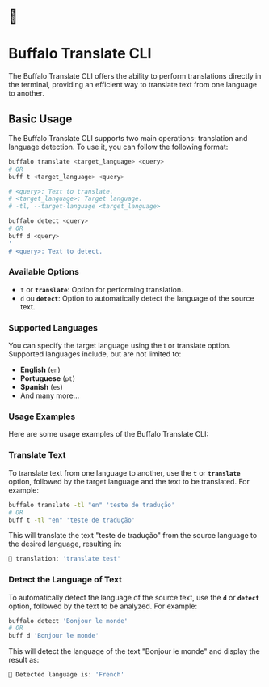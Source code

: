 # 🐃

# ****Buffalo Translate CLI****

The Buffalo Translate CLI offers the ability to perform translations directly in the terminal, providing an efficient way to translate text from one language to another.

## **Basic Usage**

The Buffalo Translate CLI supports two main operations: translation and language detection. To use it, you can follow the following format:

```bash
buffalo translate <target_language> <query>
# OR
buff t <target_language> <query>

# <query>: Text to translate.
# <target_language>: Target language.
# -tl, --target-language <target_language>

buffalo detect <query>
# OR
buff d <query>
'
# <query>: Text to detect.

```

### **Available Options**

- `t` or **`translate`**: Option for performing translation.
- `d` ou **`detect`**: Option to automatically detect the language of the source text.

### **Supported Languages**

You can specify the target language using the t or translate option. Supported languages include, but are not limited to:

- **English** (`en`)
- **Portuguese** (`pt`)
- **Spanish** (`es`)
- And many more...

### **Usage Examples**

Here are some usage examples of the Buffalo Translate CLI:

### Translate Text

To translate text from one language to another, use the **`t`** or **`translate`** option, followed by the target language and the text to be translated. For example:

```bash
buffalo translate -tl "en" 'teste de tradução'
# OR
buff t -tl "en" 'teste de tradução'
```

This will translate the text "teste de tradução" from the source language to the desired language, resulting in:

```bash
🐃 translation: 'translate test'
```

### Detect the Language of Text

To automatically detect the language of the source text, use the **`d`** or **`detect`** option, followed by the text to be analyzed. For example:

```bash
buffalo detect 'Bonjour le monde'
# OR
buff d 'Bonjour le monde'
```

This will detect the language of the text "Bonjour le monde" and display the result as:
```bash
🐃 Detected language is: 'French'
```